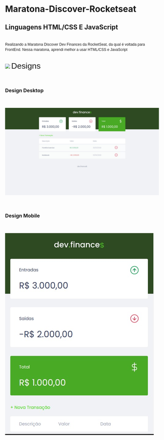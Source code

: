 # Maratona-Discover-Rocketseat

## Linguagens HTML/CSS E JavaScript

<link rel="preconnect" href="https://fonts.googleapis.com">
<link rel="preconnect" href="https://fonts.gstatic.com" crossorigin>
<link href="https://fonts.googleapis.com/css2?family=Poppins:wght@700&display=swap" rel="stylesheet">

<br>

<span style="font-family: 'Poppins', sans-serif;font-size:9pt">
    Realizando a Maratona Discover Dev Finances da RocketSeat, da qual é voltada para FrontEnd. Nessa maratona, aprendi melhor a usar HTML/CSS e JavaScript
</span>

<br>
<br>

<img src="https://camo.githubusercontent.com/3fa18cce0455bff030d54f283e560749b45f7bf4f2751857db81ff1bc3cb2bce/68747470733a2f2f696d672e69636f6e73382e636f6d2f6475736b2f36342f3030303030302f6b726974612e706e67"/> <span style="font-family: 'Poppins', sans-serif;font-size:20pt"> Designs<span>

<br>

### **Design Desktop**

<br>

![Desktop](assets/Designs/Desktop.jpeg)

<br>

### **Design Mobile**

<br>

![Mobile](assets/Designs/Mobile.jpeg)

